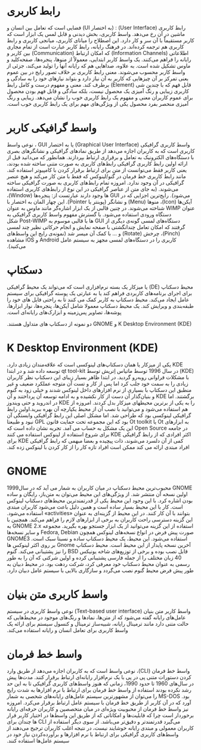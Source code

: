 
# رابط کاربری 

‫رابط کاربری (User Interface) :
 (به اختصار UI) فضایی است که تعامل بین انسان و ماشین در آن رخ می‌دهد. واسط کاربری، بخش دیدنی و قابل لمس یک ابزار است که کاربر مستقیماً با آن سر و کار دارد. این اصطلاح را میانای کاربری، میانجی کاربری و رابط کاربری هم ترجمه کرده‌اند. 
در فرهنگ رایانه، رابط کاربر عبارت است از تمام مجاری اطلاعاتی (Information Channels) که امکان ارتباط (Communication) بین کاربر و رایانه را فراهم می‌کنند. یک واسط کاربر ابتدایی، معمولاً از منوها، پنجره‌ها، صفحه‌کلید و ماوس تشکیل شده است. به علاوه، صداهایی هم که رایانه آنها را تولید می‌کند، جزئی از واسط کاربر محسوب می‌شوند.
معنی رابط کاربری بر خلاف تصور رایج در بین عموم یعنی تمرکز بر آن چیزهایی که کاربر به آن نیاز دارد و بتواند نیازهای خود را به سادگی و قابل فهم که با چندین شی (Element) برطرف کند. معنی و مفهوم درست و کامل رابط کاربری زیبایی و رنگ آمیزی یک محصول نیست، بلکه سادگی و قابل فهم بودن محصول برای عموم کاربران معنی و مفهوم یک رابط کاربری خوب را نشان می‌دهد. زیبایی و رنگ آمیزی منحصر بفرد محصول یکی از ویژگی‌های مهم برای یک رابط کاربری خوب است.‬

# واسط گرافیکی کاربر

‫واسط کاربری گرافیکی (Graphical User Interface) یا به اختصار GUI ، نوعی واسط کاربری است که به کاربران اجازه می‌دهد از طریق نمادهای گرافیکی و نشانگرهای بصری با دستگاه‌های الکترونیک به تعامل و برقراری ارتباط بپردازند. همانطور که می‌دانید قبل از ارائه اولین رابط کاربری گرافیکی رابط‌های کاربری به صورت متنی ساخته شده بودند، یعنی کاربر فقط می‌توانست از متن برای ارتباط برقرار کردن با کامپیوتر استفاده کند. مانند رابط کاربری خط فرمان در گنو/لینوکس که فقط با متن کار می‌کند و هیچ عنصر گرافیکی در آن وجود ندارد. امروزه تمام رابط‌های کاربری به صورت گرافیکی ساخته می‌شوند. (به جای متن از عناصر گرافیکی در این نوع از رابط‌های کاربری استفاده می‌شود). رایج‌ترین اجزایی که در GUI ها وجود دارند عبارتست از: پنجره‌ها (Window)، آیکن‌ها (Icon)، منوها (Menu) و نشانگر (پوینتر یا Pointer). این چهار المان به اختصار با عنوان WIMP شناخته می‌شوند. در چنین قالبی از یک ابزار اشاره‌گر مانند ماوس به عنوان دستگاه ورودی استفاده می‌شود. با گسترش مفهوم واسط کاربری گرافیکی به دستگاه‌های لمسی گونه‌ی دیگری از GUI ها با قالبی موسوم به Post-WIMP شکل گرفتند که امکان تعامل چندانگشتی با صفحه نمایش و انجام حرکاتی نظیر چند لمسی (Pinch)، چرخش (Rotate) و … با کمک آن میسر شد (نمونه‌ی رایج این واسط‌های کاربری را در دستگاه‌های لمسی مجهز به سیستم عامل Android و iOS مشاهده می‌کنید).‬

# دسکتاپ

‫محیط دسکتاپ (DE)  یا میزکار یک بسته نرم‌افزاری است که می‌تواند یک محیط گرافیکی برای اجرای برنامه‌های کاربردی فراهم کند یا به عبارتی یک پوسته گرافیکی برای سیستم عامل ایجاد می‌کند. محیط دسکتاپ به کاربر کمک می کنند تا به راحتی فایل های خود را طبقه‌بندی و ویرایش کند. یک محیط دسکتاپ معمولا شامل آیکن‌ها، پنجره‌ها، نوار ابزارها، پوشه‌ها، تصاویر پس‌زمینه و ابزارک‌های رایانه‌ای است.

 ‫‪K Desktop Environment (KDE)‬ و GNOME دو نمونه از دسکتاپ های متداول هستند.
# K Desktop Environment (KDE)

‫KDE یکی از میزکار یا همان دسکتاپ‌های لینوکسی است که علاقه‌مندان زیادی دارد. (KDE) در سال 1996 توسط ماتیاس اِتریش توسط qt tool-kit توسعه داده شد و در ابتدا با مشکلات فراوانی روبه‌رو گردید. در ابتدا ظاهر بسیار زیبای این دسکتاپ نظر کاربران زیادی را به سمت خود جلب کرد اما پس از کار و تست آن متوجه عملکرد ضعیف و غیر منطبق این دسکتاپ با بسیاری از نرم افزارهای داخل لینوکس شدند و خیلی زود به گنوم برگشتند. اما KDE و بنیان‌گذار آن دست از کار نکشیده و به ادامه توسعه آن پرداختند و آن را به یکی از برترین محیطهای میزکار بدل کردند. امروزه از KDE در اندروید و حتی ویندوز هم استفاده می‌شود و می‌توانید با نصب آن از محیط یکپارچه آن بهره ببرید.اولین رابط گرافیکی لینوکسی بود که طراحی شد. ‫اما مشکل اصلی این رابط گرافیکی وابستگی آن به ابزارهای Ot یا Ot toolkit بود که این مجموعه تحت حمایت قانون GPL نبود و طبیعتا در جامعه Open Source این یک مشکل به حساب می آمد. تجربه نشان داده است که اکثر افرادی که از رابط گرافیکی KDE برای شروع استفاده از لینوکس استفاده می کنند کمی از آن دلسرد می‌شوند، ذات پیچیده و بعضا مبهمی که رابط گرافیکی KDE برای افراد مبتدی ارائه می کند ممکن است افراد تازه کار را از کار کردن با لینوکس زده کند.‬

# GNOME

‫GNOME محبوب‌ترین محیط دسکتاپ در میان کاربران به شمار می آید که در سال1999 اولین نسخه آن منتشر شد. از ویژگی‌های این محیط می‌توان به متن‌باز، رایگان و ساده بودن اشاره کرد. با این وجود این محیط یکی از قدرتمندترین محیط‌های دسکتاپ لینوکس است. کار با این محیط بسیار ساده است و همین دلیل باعث می‌شود کاربران مبتدی بتوانند با آن کار کنند. در این محیط از گزینه‌ای به عنوان «activities» استفاده می‌شود. این گزینه دسترسی راحت کاربران به برخی از ابزارهای لازم را فراهم می‌کند. همچنین با استفاده از این گزینه می‌توانید از یک ابزار جستجو بهره بگیرید. مجموعه GNOME 2.x به صورت پیش فرض در انواع نسخه‌های لینوکس همچون Fedora, Debian و سایر نسخه‌ها استفاده می‌شود. این محیط، یک محیط دسکتاپ ساده و نسبتا سبک است. GNOME3 آخرین نسخه پایدار از این محیط است. محیط دسکتاپ Gnome بر روی اکثر لینوکس ها قابل نصب بوده و برخی از توزیع‌های شاخه یونیکس BSD را نیز پشتیبانی می‌کند. گنوم 40 زبان مختلف را از جمله فارسی پشتیبانی کرده و اولین شرکتی که آن را به طور رسمی به عنوان محیط دسکتاپ خود معرفی کرد، شرکت ردهت بود. در محیط دبیان به طور پیش فرض محیط گنوم نصب می‌گردد و سازگاری بالایی با سیستم عامل دبیان دارد.‬

# واسط کاربری متن بنیان

‫واسط کاربر متن بنیان (Text-based user interface)  نوعی واسط کاربری در سیستم عامل‌های رایانه گفته می‌شود که از متن‌ها، نمادها و رنگ‌های موجود در محیط‌هایی که حالت متنی دارد مانند ترمینال رایانه، شبیه‌ساز ترمینال و کنسول سیستم برای ارائه یک واسط کاربری برای تعامل انسان و رایانه استفاده می‌کند.‬

# واسط خط فرمان 

‫واسط خط فرمان (CLI)، نوعی واسط است که به کاربران اجازه می‌دهد از طریق وارد کردن دستورات متنی پی در پی با یک نرم‌افزار رایانه‌ای ارتباط برقرار کنند. مدت‌ها پیش در سال‌های 1960 تا حدود 1990، زمانی که هنوز واسط‌های کاربری گرافیکی تا به این حد رشد نکرده بودند استفاده از واسط خط فرمان برای ارتباط با نرم افزارها به شدت رایج بود. MS-DOS را می‌توان از مشهورترین سیستم عامل‌های رایانه‌های شخصی به شمار آورد که در آن کاربر از طریق خط فرمان با سیستم عامل ارتباط برقرار ‌می‌کرد. امروزه نیز واسط خط فرمان از محبوبیت ویژه‌ای در میان متخصصین و کاربران حرفه‌ای رایانه برخوردار است چرا که قابلیت‌ها و امکاناتی که از طریق این واسط‌ها در اختیار کاربر قرار می‌گیرد قدرتمندتر و دقیق‌تر می‌باشد. از سوی دیگر استفاده از CLI ها چندان برای کاربران معمولی و مبتدی رایانه خوشایند نیست، در نتیجه اغلب کاربران ترجیح می‌دهند از واسط‌های کاربری گرافیکی برای ارتباط با نرم افزارها و برآورده‌کردن نیاز خود در سیستم عامل‌ها استفاده کنند.
